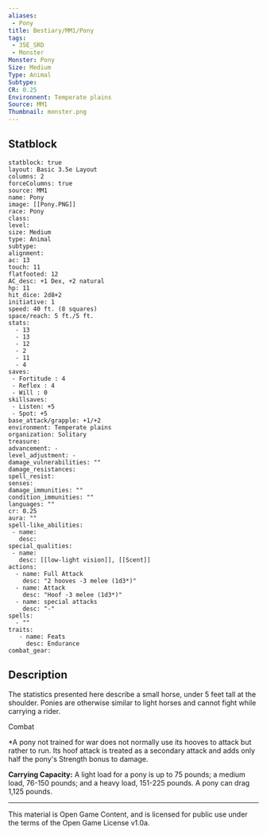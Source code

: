 ```yaml
---
aliases:
 - Pony
title: Bestiary/MM1/Pony
tags: 
 - 35E_SRD
 - Monster
Monster: Pony
Size: Medium
Type: Animal
Subtype: 
CR: 0.25
Environnent: Temperate plains
Source: MM1
Thumbnail: monster.png
---
```


## Statblock

```statblock
statblock: true
layout: Basic 3.5e Layout
columns: 2
forceColumns: true
source: MM1 
name: Pony
image: [[Pony.PNG]]
race: Pony
class: 
level: 
size: Medium
type: Animal
subtype: 
alignment: 
ac: 13
touch: 11
flatfooted: 12
AC_desc: +1 Dex, +2 natural
hp: 11
hit_dice: 2d8+2
initiative: 1
speed: 40 ft. (8 squares)
space/reach: 5 ft./5 ft.
stats:
  - 13
  - 13
  - 12
  - 2
  - 11
  - 4
saves:
 - Fortitude : 4
 - Reflex : 4
 - Will : 0
skillsaves:
 - Listen: +5
 - Spot: +5
base_attack/grapple: +1/+2
environment: Temperate plains
organization: Solitary
treasure: 
advancement: -
level_adjustment: -
damage_vulnerabilities: ""
damage_resistances: 
spell_resist: 
senses: 
damage_immunities: ""
condition_immunities: ""
languages: ""
cr: 0.25
aura: ""
spell-like_abilities:
 - name: 
   desc: 
special_qualities:
 - name:
   desc: [[low-light vision]], [[Scent]]
actions:
  - name: Full Attack
    desc: "2 hooves -3 melee (1d3*)"
  - name: Attack
    desc: "Hoof -3 melee (1d3*)"
  - name: special attacks
    desc: "-"
spells:
  - ""
traits:
   - name: Feats
     desc: Endurance
combat_gear:  
```

## Description



The statistics presented here describe a small horse, under 5 feet tall at the shoulder. Ponies are otherwise similar to light horses and cannot fight while carrying a rider.

Combat

*A pony not trained for war does not normally use its hooves to attack but rather to run. Its hoof attack is treated as a secondary attack and adds only half the pony's Strength bonus to damage.


**Carrying Capacity:** A light load for a pony is up to 75 pounds; a medium load, 76-150 pounds; and a heavy load, 151-225 pounds. A pony can drag 1,125 pounds.

---

This material is Open Game Content, and is licensed for public use under the terms of the Open Game License v1.0a.
